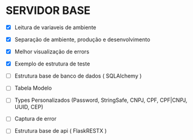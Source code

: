 # SERVIDOR BASE

 - [X] Leitura de variaveis de ambiente
 - [X] Separação de ambiente, produção e desenvolvimento
 - [X] Melhor visualização de errors
 - [X] Exemplo de estrutura de teste
 - [ ] Estrutura base de banco de dados ( SQLAlchemy )
 - [ ] Tabela Modelo
 - [ ] Types Personalizados (Password, StringSafe, CNPJ, CPF, CPF|CNPJ, UUID, CEP)
 - [ ] Captura de error
 - [ ] Estrutura base de api ( FlaskRESTX )
 
